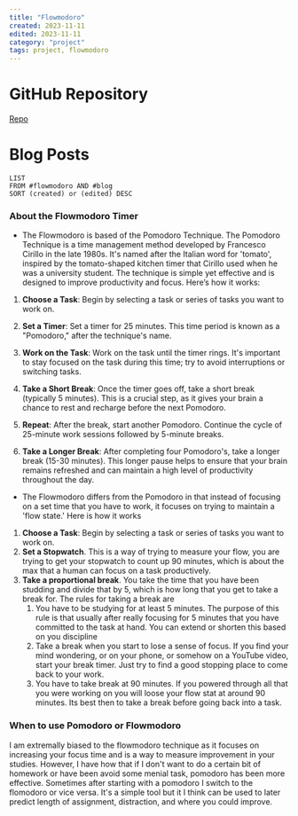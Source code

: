 ```yaml
---
title: "Flowmodoro"
created: 2023-11-11
edited: 2023-11-11
category: "project"
tags: project, flowmodoro
---
```


# GitHub Repository
[Repo](https://github.com/Spencer-Damiano/Daedalus-Library-Django)


# Blog Posts
```dataview
LIST
FROM #flowmodoro AND #blog
SORT (created) or (edited) DESC
```


### About the Flowmodoro Timer

- The Flowmodoro is based of the Pomodoro Technique. The Pomodoro Technique is a time management method developed by Francesco Cirillo in the late 1980s. It's named after the Italian word for 'tomato', inspired by the tomato-shaped kitchen timer that Cirillo used when he was a university student. The technique is simple yet effective and is designed to improve productivity and focus. Here’s how it works:

1. **Choose a Task**: Begin by selecting a task or series of tasks you want to work on.
    
2. **Set a Timer**: Set a timer for 25 minutes. This time period is known as a "Pomodoro," after the technique's name.
    
3. **Work on the Task**: Work on the task until the timer rings. It's important to stay focused on the task during this time; try to avoid interruptions or switching tasks.
    
4. **Take a Short Break**: Once the timer goes off, take a short break (typically 5 minutes). This is a crucial step, as it gives your brain a chance to rest and recharge before the next Pomodoro.
    
5. **Repeat**: After the break, start another Pomodoro. Continue the cycle of 25-minute work sessions followed by 5-minute breaks.
    
6. **Take a Longer Break**: After completing four Pomodoro's, take a longer break (15-30 minutes). This longer pause helps to ensure that your brain remains refreshed and can maintain a high level of productivity throughout the day.

- The Flowmodoro differs from the Pomodoro in that instead of focusing on a set time that you have to work, it focuses on trying to maintain a 'flow state.' Here is how it works
1.  **Choose a Task**: Begin by selecting a task or series of tasks you want to work on.
2. **Set a Stopwatch**. This is a way of trying to measure your flow, you are trying to get your stopwatch to count up 90 minutes, which is about the max that a human can focus on a task productively.
3. **Take a proportional break**. You take the time that you have been studding and divide that by 5, which is how long that you get to take a break for. The rules for taking a break are 
	1. You have to be studying for at least 5 minutes. The purpose of this rule is that usually after really focusing for 5 minutes that you have committed to the task at hand. You can extend or shorten this based on you discipline
	2. Take a break when you start to lose a sense of focus. If you find your mind wondering, or on your phone, or somehow on a YouTube video, start your break timer. Just try to find a good stopping place to come back to your work.
	3. You have to take break at 90 minutes. If you powered through all that you were working on you will loose your flow stat at around 90 minutes. Its best then to take a break before going back into a task.

### When to use Pomodoro or Flowmodoro

I am extremally biased to the flowmodoro technique as it focuses on increasing your focus time and is a way to measure improvement in your studies. However, I have how that if I don't want to do a certain bit of homework or have been avoid some menial task, pomodoro has been more effective. Sometimes after starting with a pomodoro I switch to the flomodoro or vice versa. It's a simple tool but it I think can be used to later predict length of assignment, distraction, and where you could improve.
